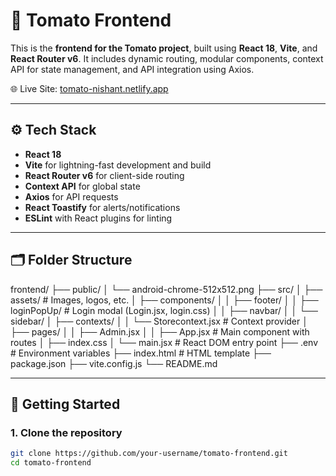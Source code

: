 # 🍅 Tomato Frontend

This is the **frontend for the Tomato project**, built using **React 18**, **Vite**, and **React Router v6**. It includes dynamic routing, modular components, context API for state management, and API integration using Axios.

🌐 Live Site: [tomato-nishant.netlify.app](https://tomato-nishant.netlify.app/)

---

## ⚙️ Tech Stack

- **React 18**
- **Vite** for lightning-fast development and build
- **React Router v6** for client-side routing
- **Context API** for global state
- **Axios** for API requests
- **React Toastify** for alerts/notifications
- **ESLint** with React plugins for linting

---

## 🗂️ Folder Structure
frontend/
├── public/
│ └── android-chrome-512x512.png
├── src/
│ ├── assets/ # Images, logos, etc.
│ ├── components/
│ │ ├── footer/
│ │ ├── loginPopUp/ # Login modal (Login.jsx, login.css)
│ │ ├── navbar/
│ │ └── sidebar/
│ ├── contexts/
│ │ └── Storecontext.jsx # Context provider
│ ├── pages/
│ │ ├── Admin.jsx
│ │ ├── App.jsx # Main component with routes
│ ├── index.css
│ └── main.jsx # React DOM entry point
├── .env # Environment variables
├── index.html # HTML template
├── package.json
├── vite.config.js
└── README.md

---

## 🚀 Getting Started

### 1. Clone the repository

```bash
git clone https://github.com/your-username/tomato-frontend.git
cd tomato-frontend


